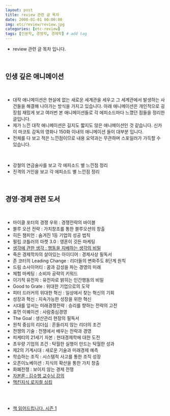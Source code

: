 ```yaml
---
layout: post
title: review 관련 글 목차
date: 2000-01-01 00:00:00
img: etc/review/review.jpg
categories: [etc-review] 
tags: [인문학, 경영학, 경제학] # add tag
---
```


- review 관련 글 목차 입니다.

<br>

## **인생 깊은 애니메이션**

<br>

- 대작 애니메이션은 현실에 없는 새로운 세계관을 세우고 그 세계관에서 발생하는 사건들을 해결해 나아가는 방식을 가지고 있습니다. 아래 애니메이션은 개인적으로 굉장힘 재밌게 보고 여러번 본 애니메이션들로 각 에피소드마다 느꼈던 점들을 정리한 글입니다.
- 제가 느낀 대작 애니메이션은 길지도 짧지도 않은 애니메이션인 것 같습니다. 신카이 마코토 감독의 영화나 150화 이내의 애니메이션 들이 대부분 입니다.
- 전체를 다 보고 적은 느낀점이므로 내용 요약과는 무관하며 스포일러가 가득할 수 있습니다.

<br>

- 강철의 연금술사를 보고 각 에피소드 별 느낀점 정리
- 진격의 거인을 보고 각 에피소드 별 느낀점 정리

<br>

## **경영·경제 관련 도서**

<br>

+ 마이클 포터의 경쟁 우위 : 경쟁전략의 바이블
+ 블루 오션 전략 : 가치창조를 통한 블루오션의 창출
+ 히든 챔피언 : 숨겨진 1등 기업의 성공 법칙
+ 필립 코틀러의 마켓 3.0 : 영혼이 깃든 마케팅
+ [생각에 관한 생각 : 행동을 지배하는 생각의 비밀](https://gaussian37.github.io/etc-review-Thinking-fast-and-slow/)
+ 죽은 경제학자의 살아있는 아이디어 : 경제사상 필독서
+ 존 코터의 Leading Change : 리더들의 변화주도 8단계 원칙
+ 드림 소사이어티 : 꿈과 감성을 파는 경영의 미래
+ 체험 마케팅 : 소비자 공략의 키워드
+ 이기적 유전자 : 유전자로 밝히는 인간행동의 비밀
+ Good to Grate : 위대한 기업으로의 도약
+ 피터 드러커의 위대한 혁신 : 일상에서 찾는 혁신의 기회
+ 성장과 혁신 : 지속가능한 성장을 위한 혁신
+ 시대를 앞서는 미래경쟁전략 : 승리를 향하는 전략의 고전
+ 휴먼 이퀘이션 : 사람중심경영
+ The Goal : 생산관리 현장의 필독서
+ 원칙 중심의 리더십 : 흔들리지 않는 리더의 조건
+ 전쟁의 기술 : 전쟁에서 배우는 전략과 경영
+ 피케티의 21세기 자본 : 현대경제학에 대한 도전
+ 초우량 기업의 조건 : 탁월한 실행이 만드는 탁월한 성과
+ 제2의 기계시대 : 새로운 기술과 미래경제 예측
+ 학습하는 조직 : 시스템적 사고를 통한 조직 성장
+ 오픈이노베이션 : 지식의 확산을 통한 가치 창출
+ 화폐전쟁 : 보이지 않는 경제 전쟁
+ [자본론 : 김수행 교수님 강의](https://gaussian37.github.io/etc-review-the-capital/)
+ [맥킨지식 로지컬 싱킹](https://gaussian37.github.io/etc-review-logical_thinking/)

<br><br>

- [책 읽어드립니다. 시즌 1](https://gaussian37.github.io/etc-review-read_you_books_1/)



